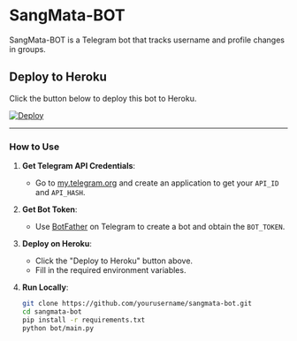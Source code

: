 # SangMata-BOT

SangMata-BOT is a Telegram bot that tracks username and profile changes in groups.

## Deploy to Heroku

Click the button below to deploy this bot to Heroku.

[![Deploy](https://www.herokucdn.com/deploy/button.svg)](https://heroku.com/deploy?template=https://github.com/newiseland/Sangmeta-)

---

### How to Use

1. **Get Telegram API Credentials**:
   - Go to [my.telegram.org](https://my.telegram.org) and create an application to get your `API_ID` and `API_HASH`.

2. **Get Bot Token**:
   - Use [BotFather](https://t.me/BotFather) on Telegram to create a bot and obtain the `BOT_TOKEN`.

3. **Deploy on Heroku**:
   - Click the "Deploy to Heroku" button above.
   - Fill in the required environment variables.

4. **Run Locally**:
   ```bash
   git clone https://github.com/yourusername/sangmata-bot.git
   cd sangmata-bot
   pip install -r requirements.txt
   python bot/main.py
